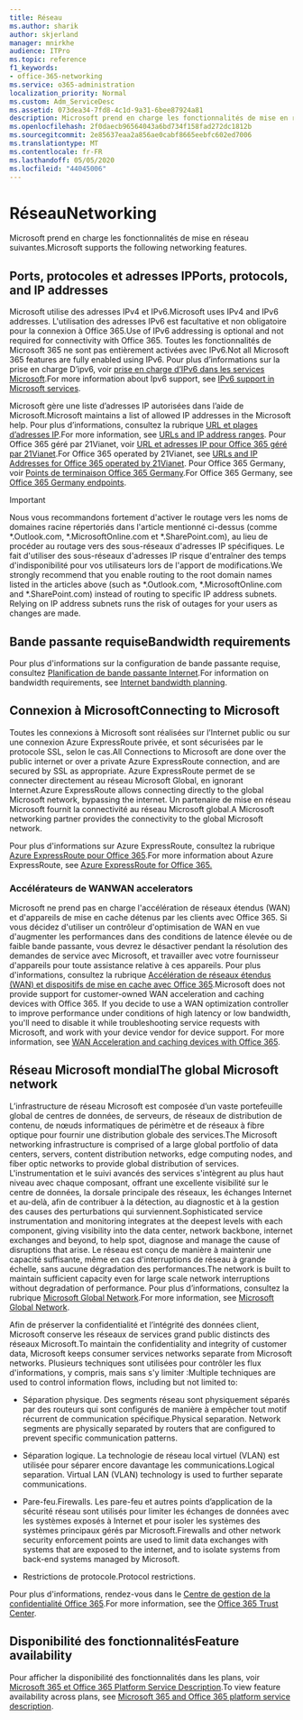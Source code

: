 ```yaml
---
title: Réseau
ms.author: sharik
author: skjerland
manager: mnirkhe
audience: ITPro
ms.topic: reference
f1_keywords:
- office-365-networking
ms.service: o365-administration
localization_priority: Normal
ms.custom: Adm_ServiceDesc
ms.assetid: 073dea34-7fd8-4c1d-9a31-6bee87924a81
description: Microsoft prend en charge les fonctionnalités de mise en réseau suivantes.
ms.openlocfilehash: 2f0daecb96564043a6bd734f158fad272dc1812b
ms.sourcegitcommit: 2e85637eaa2a856ae0cabf8665eebfc602ed7006
ms.translationtype: MT
ms.contentlocale: fr-FR
ms.lasthandoff: 05/05/2020
ms.locfileid: "44045006"
---
```

# <a name="networking"></a><span data-ttu-id="3867f-103">Réseau</span><span class="sxs-lookup"><span data-stu-id="3867f-103">Networking</span></span>

<span data-ttu-id="3867f-104">Microsoft prend en charge les fonctionnalités de mise en réseau suivantes.</span><span class="sxs-lookup"><span data-stu-id="3867f-104">Microsoft supports the following networking features.</span></span>
  
## <a name="ports-protocols-and-ip-addresses"></a><span data-ttu-id="3867f-105">Ports, protocoles et adresses IP</span><span class="sxs-lookup"><span data-stu-id="3867f-105">Ports, protocols, and IP addresses</span></span>

<span data-ttu-id="3867f-106">Microsoft utilise des adresses IPv4 et IPv6.</span><span class="sxs-lookup"><span data-stu-id="3867f-106">Microsoft uses IPv4 and IPv6 addresses.</span></span> <span data-ttu-id="3867f-107">L'utilisation des adresses IPv6 est facultative et non obligatoire pour la connexion à Office 365.</span><span class="sxs-lookup"><span data-stu-id="3867f-107">Use of IPv6 addressing is optional and not required for connectivity with Office 365.</span></span> <span data-ttu-id="3867f-108">Toutes les fonctionnalités de Microsoft 365 ne sont pas entièrement activées avec IPv6.</span><span class="sxs-lookup"><span data-stu-id="3867f-108">Not all Microsoft 365 features are fully enabled using IPv6.</span></span> <span data-ttu-id="3867f-109">Pour plus d’informations sur la prise en charge D’ipv6, voir [prise en charge d’IPv6 dans les services Microsoft](https://docs.microsoft.com/office365/enterprise/ipv6-support).</span><span class="sxs-lookup"><span data-stu-id="3867f-109">For more information about Ipv6 support, see [IPv6 support in Microsoft services](https://docs.microsoft.com/office365/enterprise/ipv6-support).</span></span>
  
<span data-ttu-id="3867f-110">Microsoft gère une liste d’adresses IP autorisées dans l’aide de Microsoft.</span><span class="sxs-lookup"><span data-stu-id="3867f-110">Microsoft maintains a list of allowed IP addresses in the Microsoft help.</span></span> <span data-ttu-id="3867f-111">Pour plus d’informations, consultez la rubrique [URL et plages d’adresses IP](https://docs.microsoft.com/office365/enterprise/urls-and-ip-address-ranges).</span><span class="sxs-lookup"><span data-stu-id="3867f-111">For more information, see [URLs and IP address ranges](https://docs.microsoft.com/office365/enterprise/urls-and-ip-address-ranges).</span></span> <span data-ttu-id="3867f-112">Pour Office 365 géré par 21Vianet, voir [URL et adresses IP pour Office 365 géré par 21Vianet](https://docs.microsoft.com/office365/enterprise/managing-office-365-endpoints).</span><span class="sxs-lookup"><span data-stu-id="3867f-112">For Office 365 operated by 21Vianet, see [URLs and IP Addresses for Office 365 operated by 21Vianet](https://docs.microsoft.com/office365/enterprise/managing-office-365-endpoints).</span></span> <span data-ttu-id="3867f-113">Pour Office 365 Germany, voir [Points de terminaison Office 365 Germany](https://support.office.com/article/Office-365-Germany-endpoints-8a113a50-0071-4155-bb8e-eba5a8dbd4c8).</span><span class="sxs-lookup"><span data-stu-id="3867f-113">For Office 365 Germany, see [Office 365 Germany endpoints](https://support.office.com/article/Office-365-Germany-endpoints-8a113a50-0071-4155-bb8e-eba5a8dbd4c8).</span></span>
  
> [!IMPORTANT]
> <span data-ttu-id="3867f-p103">Nous vous recommandons fortement d'activer le routage vers les noms de domaines racine répertoriés dans l'article mentionné ci-dessus (comme \*.Outlook.com, \*.MicrosoftOnline.com et \*.SharePoint.com), au lieu de procéder au routage vers des sous-réseaux d'adresses IP spécifiques. Le fait d'utiliser des sous-réseaux d'adresses IP risque d'entraîner des temps d'indisponibilité pour vos utilisateurs lors de l'apport de modifications.</span><span class="sxs-lookup"><span data-stu-id="3867f-p103">We strongly recommend that you enable routing to the root domain names listed in the articles above (such as \*.Outlook.com, \*.MicrosoftOnline.com and \*.SharePoint.com) instead of routing to specific IP address subnets. Relying on IP address subnets runs the risk of outages for your users as changes are made.</span></span> 
  
## <a name="bandwidth-requirements"></a><span data-ttu-id="3867f-116">Bande passante requise</span><span class="sxs-lookup"><span data-stu-id="3867f-116">Bandwidth requirements</span></span>

<span data-ttu-id="3867f-117">Pour plus d'informations sur la configuration de bande passante requise, consultez [Planification de bande passante Internet](https://docs.microsoft.com/office365/enterprise/network-planning-and-performance).</span><span class="sxs-lookup"><span data-stu-id="3867f-117">For information on bandwidth requirements, see [Internet bandwidth planning](https://docs.microsoft.com/office365/enterprise/network-planning-and-performance).</span></span>
  
## <a name="connecting-to-microsoft"></a><span data-ttu-id="3867f-118">Connexion à Microsoft</span><span class="sxs-lookup"><span data-stu-id="3867f-118">Connecting to Microsoft</span></span>

<span data-ttu-id="3867f-119">Toutes les connexions à Microsoft sont réalisées sur l’Internet public ou sur une connexion Azure ExpressRoute privée, et sont sécurisées par le protocole SSL, selon le cas.</span><span class="sxs-lookup"><span data-stu-id="3867f-119">All Connections to Microsoft are done over the public internet or over a private Azure ExpressRoute connection, and are secured by SSL as appropriate.</span></span> <span data-ttu-id="3867f-120">Azure ExpressRoute permet de se connecter directement au réseau Microsoft Global, en ignorant Internet.</span><span class="sxs-lookup"><span data-stu-id="3867f-120">Azure ExpressRoute allows connecting directly to the global Microsoft network, bypassing the internet.</span></span> <span data-ttu-id="3867f-121">Un partenaire de mise en réseau Microsoft fournit la connectivité au réseau Microsoft global.</span><span class="sxs-lookup"><span data-stu-id="3867f-121">A Microsoft networking partner provides the connectivity to the global Microsoft network.</span></span>
  
<span data-ttu-id="3867f-122">Pour plus d'informations sur Azure ExpressRoute, consultez la rubrique [Azure ExpressRoute pour Office 365](https://aka.ms/expressrouteoffice365).</span><span class="sxs-lookup"><span data-stu-id="3867f-122">For more information about Azure ExpressRoute, see [Azure ExpressRoute for Office 365.](https://aka.ms/expressrouteoffice365)</span></span>
  
### <a name="wan-accelerators"></a><span data-ttu-id="3867f-123">Accélérateurs de WAN</span><span class="sxs-lookup"><span data-stu-id="3867f-123">WAN accelerators</span></span>

<span data-ttu-id="3867f-p105">Microsoft ne prend pas en charge l'accélération de réseaux étendus (WAN) et d'appareils de mise en cache détenus par les clients avec Office 365. Si vous décidez d'utiliser un contrôleur d'optimisation de WAN en vue d'augmenter les performances dans des conditions de latence élevée ou de faible bande passante, vous devrez le désactiver pendant la résolution des demandes de service avec Microsoft, et travailler avec votre fournisseur d'appareils pour toute assistance relative à ces appareils. Pour plus d'informations, consultez la rubrique [Accélération de réseaux étendus (WAN) et dispositifs de mise en cache avec Office 365](https://support.microsoft.com/help/2690045/using-third-party-network-devices-or-solutions-with-office-365).</span><span class="sxs-lookup"><span data-stu-id="3867f-p105">Microsoft does not provide support for customer-owned WAN acceleration and caching devices with Office 365. If you decide to use a WAN optimization controller to improve performance under conditions of high latency or low bandwidth, you'll need to disable it while troubleshooting service requests with Microsoft, and work with your device vendor for device support. For more information, see [WAN Acceleration and caching devices with Office 365](https://support.microsoft.com/help/2690045/using-third-party-network-devices-or-solutions-with-office-365).</span></span>
  
## <a name="the-global-microsoft-network"></a><span data-ttu-id="3867f-127">Réseau Microsoft mondial</span><span class="sxs-lookup"><span data-stu-id="3867f-127">The global Microsoft network</span></span>

<span data-ttu-id="3867f-128">L’infrastructure de réseau Microsoft est composée d’un vaste portefeuille global de centres de données, de serveurs, de réseaux de distribution de contenu, de nœuds informatiques de périmètre et de réseaux à fibre optique pour fournir une distribution globale des services.</span><span class="sxs-lookup"><span data-stu-id="3867f-128">The Microsoft networking infrastructure is comprised of a large global portfolio of data centers, servers, content distribution networks, edge computing nodes, and fiber optic networks to provide global distribution of services.</span></span> <span data-ttu-id="3867f-129">L'instrumentation et le suivi avancés des services s'intègrent au plus haut niveau avec chaque composant, offrant une excellente visibilité sur le centre de données, la dorsale principale des réseaux, les échanges Internet et au-delà, afin de contribuer à la détection, au diagnostic et à la gestion des causes des perturbations qui surviennent.</span><span class="sxs-lookup"><span data-stu-id="3867f-129">Sophisticated service instrumentation and monitoring integrates at the deepest levels with each component, giving visibility into the data center, network backbone, internet exchanges and beyond, to help spot, diagnose and manage the cause of disruptions that arise.</span></span> <span data-ttu-id="3867f-130">Le réseau est conçu de manière à maintenir une capacité suffisante, même en cas d'interruptions de réseau à grande échelle, sans aucune dégradation des performances.</span><span class="sxs-lookup"><span data-stu-id="3867f-130">The network is built to maintain sufficient capacity even for large scale network interruptions without degradation of performance.</span></span> <span data-ttu-id="3867f-131">Pour plus d’informations, consultez la rubrique [Microsoft Global Network](https://docs.microsoft.com/azure/networking/microsoft-global-network).</span><span class="sxs-lookup"><span data-stu-id="3867f-131">For more information, see [Microsoft Global Network](https://docs.microsoft.com/azure/networking/microsoft-global-network).</span></span> 
  
<span data-ttu-id="3867f-132">Afin de préserver la confidentialité et l’intégrité des données client, Microsoft conserve les réseaux de services grand public distincts des réseaux Microsoft.</span><span class="sxs-lookup"><span data-stu-id="3867f-132">To maintain the confidentiality and integrity of customer data, Microsoft keeps consumer services networks separate from Microsoft networks.</span></span> <span data-ttu-id="3867f-133">Plusieurs techniques sont utilisées pour contrôler les flux d'informations, y compris, mais sans s'y limiter :</span><span class="sxs-lookup"><span data-stu-id="3867f-133">Multiple techniques are used to control information flows, including but not limited to:</span></span>
  
- <span data-ttu-id="3867f-p108">Séparation physique. Des segments réseau sont physiquement séparés par des routeurs qui sont configurés de manière à empêcher tout motif récurrent de communication spécifique.</span><span class="sxs-lookup"><span data-stu-id="3867f-p108">Physical separation. Network segments are physically separated by routers that are configured to prevent specific communication patterns.</span></span>
    
- <span data-ttu-id="3867f-p109">Séparation logique. La technologie de réseau local virtuel (VLAN) est utilisée pour séparer encore davantage les communications.</span><span class="sxs-lookup"><span data-stu-id="3867f-p109">Logical separation. Virtual LAN (VLAN) technology is used to further separate communications.</span></span>
    
- <span data-ttu-id="3867f-138">Pare-feu.</span><span class="sxs-lookup"><span data-stu-id="3867f-138">Firewalls.</span></span> <span data-ttu-id="3867f-139">Les pare-feu et autres points d’application de la sécurité réseau sont utilisés pour limiter les échanges de données avec les systèmes exposés à Internet et pour isoler les systèmes des systèmes principaux gérés par Microsoft.</span><span class="sxs-lookup"><span data-stu-id="3867f-139">Firewalls and other network security enforcement points are used to limit data exchanges with systems that are exposed to the internet, and to isolate systems from back-end systems managed by Microsoft.</span></span> 
    
- <span data-ttu-id="3867f-140">Restrictions de protocole.</span><span class="sxs-lookup"><span data-stu-id="3867f-140">Protocol restrictions.</span></span>
    
<span data-ttu-id="3867f-141">Pour plus d'informations, rendez-vous dans le [Centre de gestion de la confidentialité Office 365](https://www.microsoft.com/trust-center).</span><span class="sxs-lookup"><span data-stu-id="3867f-141">For more information, see the [Office 365 Trust Center](https://www.microsoft.com/trust-center).</span></span> 
  
## <a name="feature-availability"></a><span data-ttu-id="3867f-142">Disponibilité des fonctionnalités</span><span class="sxs-lookup"><span data-stu-id="3867f-142">Feature availability</span></span>

<span data-ttu-id="3867f-143">Pour afficher la disponibilité des fonctionnalités dans les plans, voir [Microsoft 365 et Office 365 Platform Service Description](office-365-platform-service-description.md).</span><span class="sxs-lookup"><span data-stu-id="3867f-143">To view feature availability across plans, see [Microsoft 365 and Office 365 platform service description](office-365-platform-service-description.md).</span></span>
  

